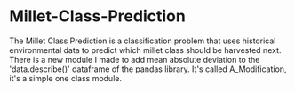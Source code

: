 # Millet-Class-Prediction
The Millet Class Prediction is a classification problem that uses historical environmental data to predict which millet class should be harvested next.
There is a new module I made to add mean absolute deviation to the 'data.describe()' dataframe of the pandas library. It's called A_Modification, it's a simple one class module.
